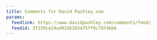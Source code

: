 ```yaml
---
title: Comments for David Pashley.com
params:
  feedlink: https://www.davidpashley.com/comments/feed/
  feedid: 3f239ce24ad833b203475ff9c78f4bbb
---
```

